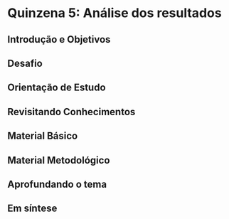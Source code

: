 # Quinzena 5: Análise dos resultados

## Introdução e Objetivos
## Desafio
## Orientação de Estudo
## Revisitando Conhecimentos
## Material Básico
## Material Metodológico
## Aprofundando o tema
## Em síntese